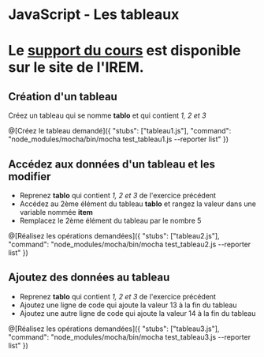 # JavaScript - Les tableaux

# Le [support du cours](http://ens-info.irem.univ-mrs.fr/wp-content/uploads/06_javascript_fin.pdf) est disponible sur le site de l'IREM.  

## Création d'un tableau

Créez un tableau qui se nomme __tablo__ et qui contient _1, 2 et 3_

@[Créez le tableau demandé]({ "stubs": ["tableau1.js"], "command": "node_modules/mocha/bin/mocha test_tableau1.js --reporter list" })

## Accédez aux données d'un tableau et les modifier

- Reprenez __tablo__ qui contient _1, 2 et 3_ de l'exercice précédent
- Accédez au 2ème élément du tableau __tablo__ et rangez la valeur dans une variable nommée __item__
- Remplacez le 2ème élément du tableau par le nombre 5

@[Réalisez les opérations demandées]({ "stubs": ["tableau2.js"], "command": "node_modules/mocha/bin/mocha test_tableau2.js --reporter list" })

## Ajoutez des données au tableau
- Reprenez __tablo__ qui contient _1, 2 et 3_ de l'exercice précédent
- Ajoutez une ligne de code qui ajoute la valeur 13 à la fin du tableau
- Ajoutez une autre ligne de code qui ajoute la valeur 14 à la fin du tableau

@[Réalisez les opérations demandées]({ "stubs": ["tableau3.js"], "command": "node_modules/mocha/bin/mocha test_tableau3.js --reporter list" })

